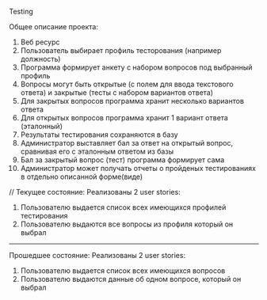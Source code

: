 Testing

Общее описание проекта:
1. Веб ресурс
2. Пользователь выбирает профиль тесторования (например должность)
3. Программа формирует анкету с набором вопросов под выбранный профиль
4. Вопросы могут быть открытые (с полем для ввода текстового ответа) и закрытые (тесты с набором вариантов ответа)
5. Для закрытых вопросов программа хранит несколько вариантов ответа
6. Для открытых вопросов программа хранит 1 вариант ответа (эталонный)
7. Результаты тестирования сохраняются в базу
8. Администратор выставляет бал за ответ на открытый вопрос, сравнивая его с эталонным ответом из базы
9. Бал за закрытый вопрос (тест) программа формирует сама
10. Администратор может получать отчеты о пройденых тестированиях в отдельно описанной форме(виде)

//
Текущее состояние:
Реализованы 2 user stories:
1. Пользователю выдается список всех имеющихся профилей тестирования
2. Пользователю выдаются все вопросы из профиля который он выбрал




---------------------------------------------
Прошедшее состояние:
Реализованы 2 user stories:
1. Пользователю выдается список всех имеющихся вопросов
2. Пользователю выдаются данные об одном вопросе, который он выбрал